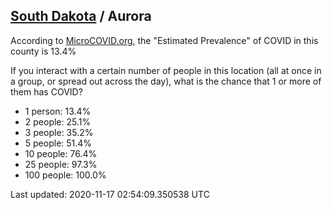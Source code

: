 
## [South Dakota](/united-states/south-dakota) / Aurora

According to [MicroCOVID.org](http://microcovid.org),
the "Estimated Prevalence" of COVID in this county is 13.4%

If you interact with a certain number of people in this location
(all at once in a group, or spread out across the day), what is the chance that
1 or more of them has COVID?

- 1 person: 13.4%
- 2 people: 25.1%
- 3 people: 35.2%
- 5 people: 51.4%
- 10 people: 76.4%
- 25 people: 97.3%
- 100 people: 100.0%

Last updated: 2020-11-17 02:54:09.350538 UTC
